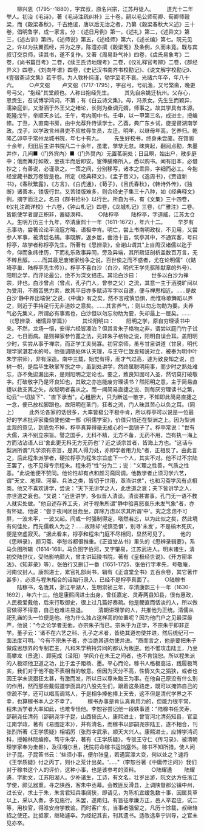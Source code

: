 <!-- { "loadSidebar": true } -->
　　柳兴恩（1795--1880），字宾叔，原名兴宗，江苏丹徒人。
　　道光十二年举人。初治《毛诗》，著《毛诗注疏纠补》三十卷。嗣以毛公师荀卿、荀卿师穀梁，而《穀梁春秋》，千古绝谊，唐以后无治之者，乃纂《穀梁春秋大义述》三十卷，倡明鲁学，成一家言。分：《述日月例》第一，《述礼》第二，《述异文》第三，《述古训》第四，《述师说》第五，《述经师》第六，《述长编》第七。阮元见之，许以为扶翼孤经，并为之序。陈澧亦撰《穀梁笺》及条例，久而未竟。既与宾叔订交京师，读其书，遂不复作。又著《周易卦气补》四卷，《虞氏易象考》二卷，《尚书篇目考》二卷，《续王氏诗地理考》二卷，《仪礼释官考辨》二卷，《群经异义》四卷，《刘向年谱》四卷，《史记汉书南齐书校勘记》、《说文解字校勘记》、《壹宿斋诗文集》若干卷。为人敦朴纯谨，劬学至老不衰。光绪六年卒，年八十六。
　　○卢文弨
　　卢文弨（1717-1795），字召弓，号矶渔，又号檠斋，晚更号弓父，"抱经"其堂颜也。人称曰抱经先生。
　　其先自余姚迁杭州。父存心，恩贡生，召试博学鸿词，不第；有《白云诗文集》。母，冯景女。先生生而颖异，濡染庭训，又渐涵于外王父之绪论，长则为桑调元婿，师事之。故其学具有本源。乾隆戊午，举顺天乡试。壬午，考内阁中书。壬申，以一甲第三名，成进士，授编修。丁丑，入直南书房，由中允荐升侍读学士。乙酉，典广东乡试，旋提督湖南学政。戊子，以学政言州县吏不应杖辱生员，左迁。明年，以继母年高，乞养归。乾隆乙卯卒于常州龙城书院，年七十有九。
　　先生好校书，终身未尝废。在馆阁十余年，归田后主讲书院凡二十余年，虽耄，孳孳无怠。昧爽起，翻阅点勘，朱墨并作，几间■〈门外宾內〉■〈门外燹內〉无置茗碗处；日且瞑，始出户，散步庭中；俄而篝灯如故，至夜半而后即安。宦俸脯脩所入，悉以购书。闻有旧本，必借抄之；有善说，必谨录之。一策之间，分别移写，诸本之乖异，字细而必工。今抱经堂藏书数万卷皆是也。所定《经典释文》，《孟子音义》，《逸周书》，《贾谊新书》，《春秋繁露》，《方言》，《白虎通》，《荀子》，《吕氏春秋》，《韩诗外传》，《独断》诸善本，镂版行世。又苦镂版难多，则合经史子集三十八种，如《经典释文》例，摘字而注之，名曰《群书拾补》以行世。所自为书，有《文集》三十四卷，《仪礼注疏详校》十六卷，《钟山札记》四卷，《龙城札记》三卷，《广雅注》二卷。皆能使学者諟正积非，蓄疑涣释。
　　○陆桴亭
　　陆桴亭，字道威，江苏太仓人。生明万历三十九年，卒清康熙十一年（1611-1672），年六十二。
　　早岁有志事功，尝著论论平流寇方略，语极中肯。明亡，尝上书南明政权，不见用，又尝参人军事，被清廷名捕。事既解，返乡居，凿池十亩，筑亭其中，不通宾客，号曰桴亭，故学者称桴亭先生。所著有《思辨录》，全谢山谓其"上自周汉诸儒以迄于今，仰而象纬律历，下而礼乐政事异同，旁及异端，其所疏证剖析盖数百万言，无不粹且醇。......而其最足废诸家纷争之说，百世俟之而不惑者，尤在论明儒"（《鲒埼亭巢．陆桴亭先生传》）。桴亭不喜白沙（白沙，明代王学先驱陈献章的外号）、阳明之学，而评论最公，绝不为深文掊击。其论白沙曰：
　　世多以白沙为禅宗，非也。白沙曾点（曾点，孔子门人，曾参之父）之流，其意一主于洒脱旷间以为受用，不屑苦思力索，故其平日亦多赋诗写字以自遣，便与禅思相近。......是故白沙'静中养出端倪'之说，《中庸》有之矣，然不言戒慎恐惧，而惟咏歌舞蹈以养之，则近于手持足行无非道妙之意矣。......其言养气，：则以勿忘勿助为要。夫养气必先集义，所谓必有事焉也，白沙但以勿忘勿助为要，失却最上一层矣。......（《思辨录．诸懦异学篇》）
　　其论阳明曰：
　　阳明之学，原自穷理读书中来。不然，龙场一悟，安得六经皆凑泊？但其言朱子格物之非，谓尝以庭门竹子试之，七日而病。是则禅家参竹蓖之法，元非朱子格物之说，阳明自误会耳。盖阳明少时，实尝从事于禅宗，而正学工夫尚寡。初官京师，虽与甘泉讲道（甘泉，明代理学家湛若水的号。他强调随处体认天理，与王守仁致良知说对立，被奉为明中叶朱学宗师），非有深造。南中三载，始觉有得，而才气过高，遽为致良知之说，自树一帜，是后毕生鞅掌军旅之中，虽到处讲学，然终属聪明用事，而少时之熟处难忘，亦不免逗漏出来，是则阳明之定论也。要之，致良知固可入圣，然切莫打破敬字。打破敬字乃是坏良知也，其致之亦岂能废穷理读书？然阳明之意，主于简易直捷以救支离之失，故聪明者喜从之。而一闻简易直捷之说、则每厌穷理读书之繁，动云"一切放下"、"直下承当"。心粗胆大，只为断送一敬字，不知即此简易直捷之一念，便已放松脚跟也。故阳明在圣门，狂者之流，门人昧其苦心以负之耳。（同上）
　　此外论各家的话很多，大率皆极公平极中肯，所以桴亭可以说是一位最好的学术批评家棗倘使他做一部《明儒学案》，价值只怕还在梨洲之上。因为梨洲主观的意见，到底免不掉，桴亭真算得毫无成心的一面镜子了。桴亭常说："世有大儒，决不别立宗旨。譬之国手，无科不精，无方不备，无药不用，岂有执一海上方而沾沾语人曰'舍此更无科无方无药也'？近之谈宗旨者，皆海上方也。"这话与梨洲所谓"凡学须有宗旨，是其人得力处，亦即学者用力处"者，正相反了。由此言之，后此程朱派学者，硬拉桴亭为程朱宗旨底下一个人，其实不对。他不过不宗陆王罢了，也不见得专宗程朱。程朱将"性"分为二；说："义理之性善，气质之性恶。"此说他便不赞同。他论性却有点和颜习斋同调。他教学者止须习学六艺，谓"天文、地理、河渠、兵法之类，皆切于世用，亟当讲求"，也和习斋学风有点相类。他又不喜欢讲学，尝说："天下无讲学之人，此世道之衰；夫下皆讲学之人，亦世道之衰也。"又说："近世讲学，多似晋人清谈。清谈甚害事。孔门无一语不教人就实处做。"他自述存养工夫，对于程朱所谓"静中验喜怒哀乐未发气象"者，亦有怀疑。他说："尝于夜间闭目危坐，屏除万虑以求其所谓'中'。究之念虑不可屏，一波未平，一波又起。间或一时强制得定，嗒然若忘，以为此似之矣，然此境有何佳处，而先儒教人为之？......故除却'戒慎恐惧'，别寻'未发'，不是槁木死灰，便是空虚寂灭。"据此看来，桴亭和程朱门庭不尽相同，显然可见了。
　　他的《思辨录》，颜习斋、李恕谷都很推重。《正谊堂丛书》里头的《思辨录辑要》，系马负图所辑（1614-168l，马负图字伯河，叉字肇易，江苏武进人。明末诸生，清初交陆世仪，受陆影响颇大，曾主讲延陵书院，著有《皇极经世说》、《开方密率法》、《知非录》等），张伯行又删订一番（1651-1725，张伯行字孝先，号敬庵，河南仪封人。康熙进士，累官礼部尚书，辑有《正谊堂全书》五百余卷，其它著作甚多），必须与程朱相合的话始行录入，已经不是桴亭真面了。
　　○陆稼书
　　陆稼书，名陇其，浙江平湖人，生明崇祯三年，卒清康熙三十一年（1630-1692），年六十三。他是康熙间进士出身，曾任嘉定、灵寿两县知县，很有惠政，人民极爱戴他，后来行取御史，很上过几篇好奏疏。他是鲠直而恬淡的人，所以做官做得不得意，自己也难进易退。
　　清朝讲理学的人，共推他为正统。清儒从祀孔庙的头一位便是他。他为什么独占这样高的位置呢？因为他门户之见最深最严，他说："今之论学者无他，亦宗朱子而已。宗朱于为正学，不宗朱于即非正学。董子云：'诸不在六艺之科、孔子之术者，皆绝其道勿使并进，然后统纪可一面法度可明。'今有不宗朱子者，亦当绝其道勿使并进。"质而言之，他是要把朱子做成思想界的专制君主，凡和朱学稍持异同的都认为叛逆。他不惟攻击陆王，乃至高攀龙（景逸）、顾宪成（泾阳）学风介在朱王之间者，也不肯饶恕。所以程朱派的人极颂他卫道之功，比于孟子距杨、墨。平心而论，稼书人格极高洁，践履极笃实，我们对于他不能不表相当的敬意。但因为天分不高，性情又失之狷狭，或者也因王学末流猖狂太甚，有激而发，所以日以尊朱黜王为事。在他自己原没有什么别的作用，然而那些戴假道学面具的八股先生们，跟着这条路走，既可以掩饰自己的空疏不学，还可以唱高调骂人，于是相争捧他捧上天去，这不但是清代学界之不幸，也算稼书本人之不幸了。
　　稼书办事是肯认真肯用力的，但能力很平常，程朱派学者大率如此，也难专怪他。李恕谷尝记他一段轶事道："陆稼书任灵寿，邵嗣尧任清苑（邵嗣尧字子昆，山西猗氏人，康熙进士，曾官河北清苑知县，官至江南学政，著有《易图定本》），并有清名，而稼书以邵嗣尧宗陆王，遂不相合，刊张烈所著《王学质疑》相垢厉（张烈字武承，顺天大兴人。康熙进士，应博学鸿词科，授翰林院编修。笃守朱学，著有《王学质疑》，专驳王守仁《传习录》、被清朝理学家奉为圭晷），及征嘎尔旦，抚院将命稼书运饷塞外。稼书不知所措，使人问计子昆。子昆答书云：'些须小事，便尔张皇，若遇宸濠大变，何以处之？速将《王学质疑》付之丙丁，则仆之荒计出矣。'......"（李恕谷著《中庸传注问》）我们对于稼书这个人的评价，这种小事，也是该参考的资料。
　　○陆耀遹
　　陆耀遹，字助文，江苏阳湖人。少补诸生，工诗，有文名。壮岁出游，阮文达方任浙江学使，颇见器重。寻之陕西，客朱中丞幕。会教匪反滑县，上调陕督那公镇中州，过长安，求士于朱，朱言君知兵事阔狭，即请见，为陈机宜缓急数十事，因属具草以上，采以入奏，多见施行。朱罢，遂南归。有旨征孝廉方正，邑人举君应，试二等，用校官，得淮安府学教谕。而时客广东，当事者强留之，凡历十馀载，叔继辂招之使还。比抵家，继辂遽卒。为经纪其丧，刊其遗书。适改选阜宁训导，之官未见亦卒。
